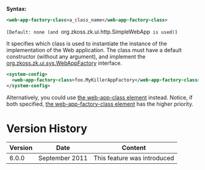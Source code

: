 **Syntax:**

```xml
<web-app-factory-class>a_class_name</web-app-factory-class>
```

`[Default: none (and `org.zkoss.zk.ui.http.SimpleWebApp` is used)]`

It specifies which class is used to instantiate the instance of the
implementation of the Web application. The class must have a default
constructor (without any argument), and implement the
[org.zkoss.zk.ui.sys.WebAppFactory](https://www.zkoss.org/javadoc/latest/zk/org/zkoss/zk/ui/sys/WebAppFactory.html)
interface.

```xml
<system-config>
  <web-app-factory-class>foo.MyKillerAppFactory</web-app-factory-class>
</system-config>
```

Alternatively, you could use [the web-app-class element]({{site.baseurl}}/zk_config_ref/the_web_app_class_element)
instead. Notice, if both specified, [the web-app-factory-class element]({{site.baseurl}}/zk_config_ref/the_web_app_factory_class_element)
has the higher priority.

# Version History

| Version | Date           | Content                     |
|---------|----------------|-----------------------------|
| 6.0.0   | September 2011 | This feature was introduced |

